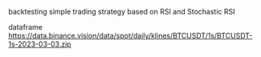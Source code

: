 backtesting simple trading strategy based on RSI and Stochastic RSI


dataframe
https://data.binance.vision/data/spot/daily/klines/BTCUSDT/1s/BTCUSDT-1s-2023-03-03.zip